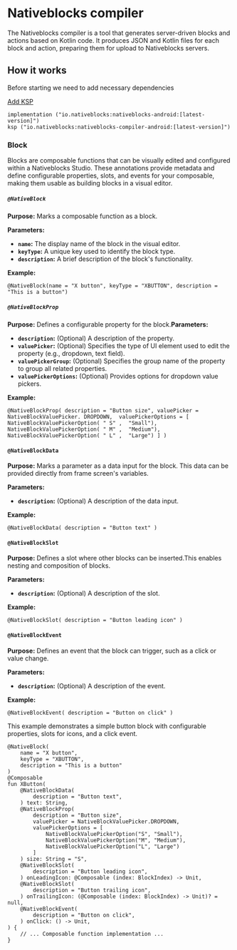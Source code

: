 # Nativeblocks compiler

The Nativeblocks compiler is a tool that generates server-driven blocks and actions based on Kotlin code. It produces
JSON and Kotlin files for each block and action, preparing them for upload to Nativeblocks servers.

## How it works

Before starting we need to add necessary dependencies

[Add KSP](https://kotlinlang.org/docs/ksp-quickstart.html#add-a-processor)

```
implementation ("io.nativeblocks:nativeblocks-android:[latest-version]")
ksp ("io.nativeblocks:nativeblocks-compiler-android:[latest-version]")
```

### Block

Blocks are composable functions that can be visually edited and configured within a Nativeblocks Studio. These
annotations provide metadata and define configurable properties, slots, and events for your composable, making them
usable as building blocks in a visual editor.

##### `@NativeBlock`

**Purpose:** Marks a composable function as a block.

**Parameters:**

* **`name`:** The display name of the block in the visual editor.
* **`keyType`:** A unique key used to identify the block type.
* **`description`:** A brief description of the block's functionality.

**Example:**

```
@NativeBlock(name = "X button", keyType = "XBUTTON", description = "This is a button")
```

##### `@NativeBlockProp`

**Purpose:** Defines a configurable property for the block.**Parameters:**

* **`description`:** (Optional) A description of the property.
* **`valuePicker`:** (Optional) Specifies the type of UI element used to edit the property (e.g., dropdown, text field).
* **`valuePickerGroup`:** (Optional) Specifies the group name of the property to group all related properties.
* **`valuePickerOptions`:** (Optional) Provides options for dropdown value pickers.

**Example:**

```
@NativeBlockProp( description = "Button size", valuePicker = NativeBlockValuePicker. DROPDOWN,  valuePickerOptions = [ NativeBlockValuePickerOption( " S" ,  "Small"), NativeBlockValuePickerOption( " M" ,  "Medium"), NativeBlockValuePickerOption( " L" ,  "Large") ] )
```

#### `@NativeBlockData`

**Purpose:** Marks a parameter as a data input for the block. This data can be provided directly from frame screen's variables.

**Parameters:**

* **`description`:** (Optional) A description of the data input.

**Example:**

```
@NativeBlockData( description = "Button text" )
```

#### `@NativeBlockSlot`

**Purpose:** Defines a slot where other blocks can be inserted.This enables nesting and composition of blocks.

**Parameters:**

* **`description`:** (Optional) A description of the slot.

**Example:**

```
@NativeBlockSlot( description = "Button leading icon" )
```

#### `@NativeBlockEvent`

**Purpose:** Defines an event that the block can trigger, such as a click or value change.

**Parameters:**

* **`description`:** (Optional) A description of the event.

**Example:**
```
@NativeBlockEvent( description = "Button on click" )
```

This example demonstrates a simple button block with configurable properties, slots for icons, and a click event.

```
@NativeBlock(
    name = "X button",
    keyType = "XBUTTON",
    description = "This is a button"
)
@Composable
fun XButton(
    @NativeBlockData(
        description = "Button text",
    ) text: String,
    @NativeBlockProp(
        description = "Button size",
        valuePicker = NativeBlockValuePicker.DROPDOWN,
        valuePickerOptions = [
            NativeBlockValuePickerOption("S", "Small"),
            NativeBlockValuePickerOption("M", "Medium"),
            NativeBlockValuePickerOption("L", "Large")
        ]
    ) size: String = "S",
    @NativeBlockSlot(
        description = "Button leading icon",
    ) onLeadingIcon: @Composable (index: BlockIndex) -> Unit,
    @NativeBlockSlot(
        description = "Button trailing icon",
    ) onTrailingIcon: (@Composable (index: BlockIndex) -> Unit)? = null,
    @NativeBlockEvent(
        description = "Button on click",
    ) onClick: () -> Unit,
) {
    // ... Composable function implementation ...
}
```